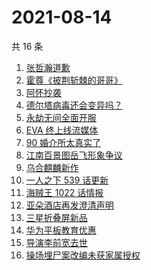 # 2021-08-14

共 16 条

<!-- BEGIN ZHIHUSEARCH -->
<!-- 最后更新时间 Sat Aug 14 2021 09:45:43 GMT+0800 (China Standard Time) -->
1. [张哲瀚道歉](https://www.zhihu.com/search?q=张哲瀚)
1. [霍尊《披荆斩棘的哥哥》](https://www.zhihu.com/search?q=霍尊)
1. [阿怀抄袭](https://www.zhihu.com/search?q=阿怀)
1. [德尔塔病毒还会变异吗？](https://www.zhihu.com/search?q=德尔塔)
1. [永劫无间全面开服](https://www.zhihu.com/search?q=永劫无间)
1. [EVA 终上线流媒体](https://www.zhihu.com/search?q=eva)
1. [90 婚介所太真实了](https://www.zhihu.com/search?q=90婚介所)
1. [江南百景图岳飞形象争议](https://www.zhihu.com/search?q=江南百景图)
1. [乌合麒麟新作](https://www.zhihu.com/search?q=乌合麒麟)
1. [一人之下 539 话更新](https://www.zhihu.com/search?q=一人之下)
1. [海贼王 1022 话情报](https://www.zhihu.com/search?q=海贼王)
1. [亚朵酒店再发澄清声明](https://www.zhihu.com/search?q=亚朵)
1. [三星折叠屏新品](https://www.zhihu.com/search?q=三星折叠屏)
1. [华为平板教育优惠](https://www.zhihu.com/search?q=华为平板)
1. [导演李前宽去世](https://www.zhihu.com/search?q=李前宽)
1. [操场埋尸案改编未获家属授权](https://www.zhihu.com/search?q=操场埋尸案)
<!-- END ZHIHUSEARCH -->
